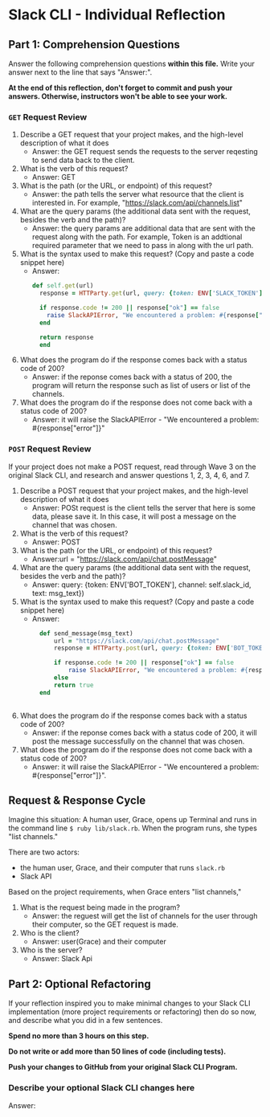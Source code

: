# Slack CLI - Individual Reflection

## Part 1: Comprehension Questions

Answer the following comprehension questions **within this file.** Write your answer next to the line that says "Answer:".

**At the end of this reflection, don't forget to commit and push your answers. Otherwise, instructors won't be able to see your work.**

### `GET` Request Review

1. Describe a GET request that your project makes, and the high-level description of what it does
    - Answer: the GET request sends the requests to the server reqesting to send data back to the client.
1. What is the verb of this request?
    - Answer: GET
1. What is the path (or the URL, or endpoint) of this request?
    - Answer: the path tells the server what resource that the client is interested in. For example, "https://slack.com/api/channels.list"
1. What are the query params (the additional data sent with the request, besides the verb and the path)?
    - Answer: the query params are additional data that are sent with the request along with the path. For example, Token is an addtional required parameter that we need to pass in along with the url path. 
1. What is the syntax used to make this request? (Copy and paste a code snippet here)
    - Answer:
      ```ruby
      def self.get(url)
        response = HTTParty.get(url, query: {token: ENV['SLACK_TOKEN']})

        if response.code != 200 || response["ok"] == false
          raise SlackAPIError, "We encountered a problem: #{response["error"]}"
        end

        return response
        end
      ```
1. What does the program do if the response comes back with a status code of 200?
    - Answer: if the reponse comes back with a status of 200, the program will return the response such as list of users or list of the channels. 
1. What does the program do if the response does not come back with a status code of 200?
    - Answer: it will raise the SlackAPIError - "We encountered a problem: #{response["error"]}"

### `POST` Request Review

If your project does not make a POST request, read through Wave 3 on the original Slack CLI, and research and answer questions 1, 2, 3, 4, 6, and 7.

1. Describe a POST request that your project makes, and the high-level description of what it does
    - Answer: POSt request is the client tells the server that here is some data, please save it. In this case, it will post a message on the channel that was chosen. 
1. What is the verb of this request?
    - Answer: POST
1. What is the path (or the URL, or endpoint) of this request?
    - Answer:url = "https://slack.com/api/chat.postMessage"
1. What are the query params (the additional data sent with the request, besides the verb and the path)?
    - Answer: query: {token: ENV['BOT_TOKEN'], channel: self.slack_id, text: msg_text})
1. What is the syntax used to make this request? (Copy and paste a code snippet here)
    - Answer:
      ```ruby
        def send_message(msg_text)
            url = "https://slack.com/api/chat.postMessage"
            response = HTTParty.post(url, query: {token: ENV['BOT_TOKEN'], channel: self.slack_id, text: msg_text})

            if response.code != 200 || response["ok"] == false
                raise SlackAPIError, "We encountered a problem: #{response["error"]}"
            else
            return true
        end
        
      ```
1. What does the program do if the response comes back with a status code of 200?
    - Answer: if the reponse comes back with a status code of 200, it will post the message successfully on the channel that was chosen. 
1. What does the program do if the response does not come back with a status code of 200?
    - Answer: it will raise the SlackAPIError - "We encountered a problem: #{response["error"]}".

## Request & Response Cycle

Imagine this situation: A human user, Grace, opens up Terminal and runs in the command line `$ ruby lib/slack.rb`. When the program runs, she types "list channels."

There are two actors:
  - the human user, Grace, and their computer that runs `slack.rb`
  - Slack API

Based on the project requirements, when Grace enters "list channels,"
1. What is the request being made in the program?
    - Answer: the reguest will get the list of channels for the user through their computer, so the GET request is made. 
1. Who is the client?
    - Answer: user(Grace) and their computer
1. Who is the server?
    - Answer: Slack Api

## Part 2: Optional Refactoring

If your reflection inspired you to make minimal changes to your Slack CLI implementation (more project requirements or refactoring) then do so now, and describe what you did in a few sentences.

**Spend no more than 3 hours on this step.**

**Do not write or add more than 50 lines of code (including tests).**

**Push your changes to GitHub from your original Slack CLI Program.**

### Describe your optional Slack CLI changes here

Answer: 
